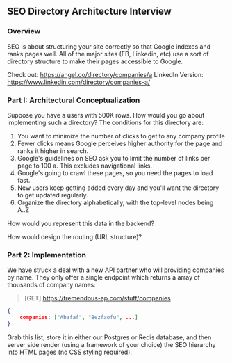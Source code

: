 ## SEO Directory Architecture Interview


### Overview

SEO is about structuring your site correctly so that Google indexes and ranks pages well. All of the major sites (FB, Linkedin, etc) use a sort of directory structure to make their pages accessible to Google.

Check out: https://angel.co/directory/companies/a
LinkedIn Version: https://www.linkedin.com/directory/companies-a/

### Part I: Architectural Conceptualization

Suppose you have a users with 500K rows. How would you go about implementing such a directory? The conditions for this directory are:

1. You want to minimize the number of clicks to get to any company profile
2. Fewer clicks means Google perceives higher authority for the page and ranks it higher in search.
2. Google's guidelines on SEO ask you to limit the number of links per page to 100
   a. This excludes navigational links.
3. Google's going to crawl these pages, so you need the pages to load fast.
4. New users keep getting added every day and you'll want the directory to get updated regularly.
5. Organize the directory alphabetically, with the top-level nodes being A..Z

How would you represent this data in the backend?

How would design the routing (URL structure)?

### Part 2: Implementation

We have struck a deal with a new API partner who will providing companies by name.  They only offer a single endpoint which returns a array of thousands of company names:

> [GET] https://tremendous-ap.com/stuff/companies

```response.json
{
	companies: ["Abafaf", "Bezfaofu", ...]
}
```

Grab this list, store it in either our Postgres or Redis database, and then server side render (using a framework of your choice) the SEO hierarchy into HTML pages (no CSS styling required).
